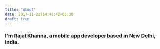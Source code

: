 ```yaml
---
title: "About"
date: 2017-11-22T14:46:42+05:30
draft: true
---
```

### I'm **Rajat Khanna**, a **mobile app developer** based in New Delhi, India.
